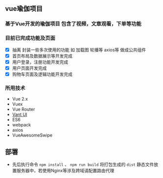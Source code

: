 ## vue瑜伽项目
### 基于Vue开发的瑜伽项目 包含了视频，文章观看，下单等功能

### 目前已完成功能及页面
- [x] 抽离 封装一些多次使用的功能 如 加载图 轮播等  axios等 做成公共组件
- [x] 首页布局及数据展示等开发完成
- [x] 用户登录，注册功能开发完成
- [x] 用户页面开发完成
- [x] 购物车页面及逻辑功能开发完成

### 所用技术

- Vue 2.x
- Vuex
- Vue Router
- [Vant UI](https://youzan.github.io/vant/#/zh-CN/quickstart)
- ES6
- webpack
- axios
- VueAwesomeSwipe

## 部署
- 先后执行命令 `npm install` 、 `npm run build` 将打包生成的 `dist` 静态文件放置服务器中，若使用Nginx等涉及跨域请配置路由代理


